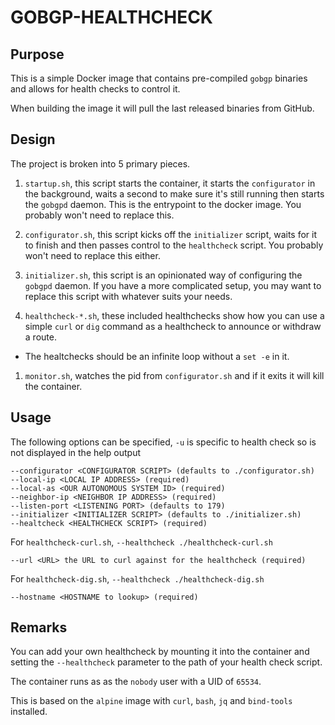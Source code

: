 # GOBGP-HEALTHCHECK
## Purpose
This is a simple Docker image that contains pre-compiled `gobgp` binaries and allows for health checks to control it.

When building the image it will pull the last released binaries from GitHub.

## Design
The project is broken into 5 primary pieces.

1. `startup.sh`, this script starts the container, it starts the `configurator` in the background, waits a second to make sure it's still running then starts the `gobgpd` daemon. This is the entrypoint to the docker image. You probably won't need to replace this.

1. `configurator.sh`, this script kicks off the `initializer` script, waits for it to finish and then passes control to the `healthcheck` script. You probably won't need to replace this either.

1. `initializer.sh`, this script is an opinionated way of configuring the `gobgpd` daemon. If you have a more complicated setup, you may want to replace this script with whatever suits your needs.

1. `healthcheck-*.sh`, these included healthchecks show how you can use a simple `curl` or `dig` command as a healthcheck to announce or withdraw a route.
  * The healtchecks should be an infinite loop without a `set -e` in it.

1. `monitor.sh`, watches the pid from `configurator.sh` and if it exits it will kill the container.

## Usage
The following options can be specified, `-u` is specific to health check so is not displayed in the help output

```text
--configurator <CONFIGURATOR SCRIPT> (defaults to ./configurator.sh)
--local-ip <LOCAL IP ADDRESS> (required)
--local-as <OUR AUTONOMOUS SYSTEM ID> (required)
--neighbor-ip <NEIGHBOR IP ADDRESS> (required)
--listen-port <LISTENING PORT> (defaults to 179)
--initializer <INITIALIZER SCRIPT> (defaults to ./initializer.sh)
--healtcheck <HEALTHCHECK SCRIPT> (required)
```

For `healthcheck-curl.sh`, `--healthcheck ./healthcheck-curl.sh`
```text
--url <URL> the URL to curl against for the healthcheck (required)
```

For `healthcheck-dig.sh`, `--healthcheck ./healthcheck-dig.sh`
```
--hostname <HOSTNAME to lookup> (required)
```

## Remarks
You can add your own healthcheck by mounting it into the container and setting the `--healthcheck` parameter to the path of your health check script.

The container runs as as the `nobody` user with a UID of `65534`.

This is based on the `alpine` image with `curl`, `bash`, `jq` and `bind-tools` installed.
